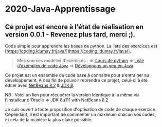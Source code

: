# 2020-Java-Apprentissage

## Ce projet est encore à l'état de réalisation en version 0.0.1 - Revenez plus tard, merci ;).

Code simple pour apprendre les bases de python.
La liste des exercices est [https://coding.ldumay.fr/java/](https://coding.ldumay.fr/java/).

> Mes sources modèles d'exercices :
> => [Cours de python](http://univcergy.phpnet.org/python/)
> => [Liste d'exemples de code Java](http://info.clg.qc.ca/java/)
> => [Développons un peu en Java](https://www.jmdoudoux.fr/java/dej/index.htm)

Ce projet est un ensemble de code base à connaitre pour s'entrainer au développement.
A des fin de pouvoir reprendre ce projet, celui-ci à été éditer avec [NetBeans 8.2](https://netbeans.org/downloads/8.2/rc/) & [JDK 8](https://www.oracle.com/fr/java/technologies/javase/javase-jdk8-downloads.html).

NB : Voici un lien pour récupérer la version identique à la même via l'installeur d'Oracle => [JDK 8u111 with NetBeans 8.2](https://www.oracle.com/technetwork/java/javase/downloads/jdk-netbeans-jsp-3413139-esa.html) 

Je suis ouvert à toute proposition d'optisation de code de chaque exercice.
Cependant, il est important de commenter un maximum chacun vos codes, et cela de la manière la plus claire possible.